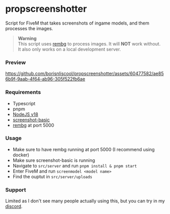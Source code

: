 # propscreenshotter

Script for FiveM that takes screenshots of ingame models, and them processes the images.

> **Warning** <br>
> This script uses [rembg](https://github.com/danielgatis/rembg) to process images.
> It will **NOT** work without. <br>
> It also only works on a local development server.

### Preview

https://github.com/borisnliscool/propscreenshotter/assets/60477582/ae856b9f-9aab-4f64-ab96-305f522fb6ae

### Requirements
- Typescript
- pnpm
- [NodeJS v18](https://nodejs.org/)
- [screenshot-basic](https://github.com/citizenfx/screenshot-basic)
- [rembg](https://github.com/danielgatis/rembg) at port 5000

### Usage
- Make sure to have rembg running at port 5000 (I recommend using docker)
- Make sure screenshot-basic is running
- Navigate to `src/server` and run `pnpm install & pnpm start`
- Enter FiveM and run `screenmodel <model name>`
- Find the ouptut in `src/server/uploads`

### Support
Limited as I don't see many people actually using this, but you can try in my [discord](https://boris.foo/discord).
